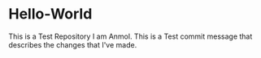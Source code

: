 # Hello-World
This is a Test Repository
I am Anmol. 
This is a Test commit message that describes the changes that I've made.
